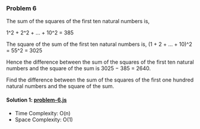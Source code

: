 ### Problem 6
The sum of the squares of the first ten natural numbers is,

1^2 + 2^2 + ... + 10^2 = 385 

The square of the sum of the first ten natural numbers is,
(1 + 2 + ... + 10)^2 = 55^2 = 3025

Hence the difference between the sum of the squares of the first ten natural numbers and the square of the sum is 3025 − 385 = 2640.

Find the difference between the sum of the squares of the first one hundred natural numbers and the square of the sum.

#### Solution 1: [problem-6.js](./problem-6.js)
* Time Complexity: O(n)
* Space Complexity: O(1)
